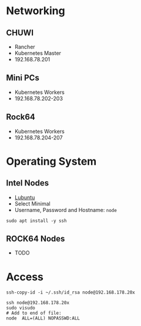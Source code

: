# Networking

## CHUWI
- Rancher
- Kubernetes Master
- 192.168.78.201

## Mini PCs
- Kubernetes Workers
- 192.168.78.202-203

## Rock64
- Kubernetes Workers
- 192.168.78.204-207

# Operating System

## Intel Nodes
- [Lubuntu](http://cdimage.ubuntu.com/lubuntu/releases/18.04/release/lubuntu-18.04.3-desktop-amd64.iso)
- Select Minimal
- Username, Password and Hostname: `node`

```shell script
sudo apt install -y ssh
```

## ROCK64 Nodes
- TODO

# Access
```shell script
ssh-copy-id -i ~/.ssh/id_rsa node@192.168.178.20x

ssh node@192.168.178.20x
sudo visudo
# Add to end of file:
node  ALL=(ALL) NOPASSWD:ALL
```
